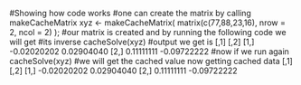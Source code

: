#Showing how code works
#one can create the matrix by calling makeCacheMatrix
        xyz <- makeCacheMatrix( matrix(c(77,88,23,16), nrow = 2, ncol = 2) );
#our matrix is created and by running the following code we will get 
#its inverse
          cacheSolve(xyz)
#output we get is
           [,1]        [,2]
    [1,] -0.02020202  0.02904040
    [2,]  0.11111111 -0.09722222
#now if we run again
          cacheSolve(xyz)
#we will get the cached value now
                 getting cached data
                        [,1]        [,2]
                    [1,] -0.02020202  0.02904040
                    [2,]  0.11111111 -0.09722222

